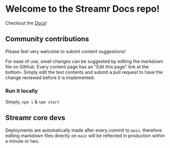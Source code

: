 # Welcome to the Streamr Docs repo!

Checkout the [Docs](https://docs.streamr.network)!

## Community contributions
Please feel very welcome to submit content suggestions!

For ease of use, small changes can be suggested by editing the markdown file on GitHub. Every content page has an "Edit this page" link at the bottom- Simply edit the text contents and submit a pull request to have the change reviewed before it is implemented.

### Run it locally
Simply, `npm i` & `npm start`

## Streamr core devs
Deployments are automatically made after every commit to `main`, therefore editing markdown files directly on `main` will be reflected in production within a minute or two.
